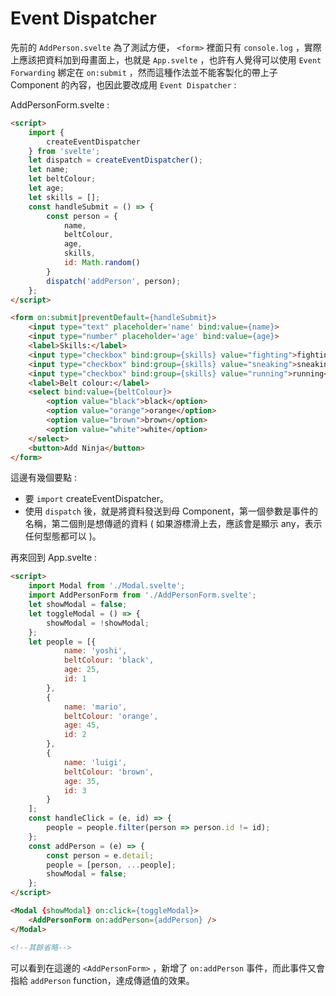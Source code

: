 # Event Dispatcher

先前的 `AddPerson.svelte` 為了測試方便， `<form>` 裡面只有 `console.log` ，實際上應該把資料加到母畫面上，也就是 `App.svelte` ，也許有人覺得可以使用 `Event Forwarding` 綁定在 `on:submit` ，然而這種作法並不能客製化的帶上子 Component 的內容，也因此要改成用 `Event Dispatcher` :

AddPersonForm.svelte :

``` html
<script>
    import {
        createEventDispatcher
    } from 'svelte';
    let dispatch = createEventDispatcher();
    let name;
    let beltColour;
    let age;
    let skills = [];
    const handleSubmit = () => {
        const person = {
            name,
            beltColour,
            age,
            skills,
            id: Math.random()
        }
        dispatch('addPerson', person);
    };
</script>

<form on:submit|preventDefault={handleSubmit}>
    <input type="text" placeholder='name' bind:value={name}>
    <input type="number" placeholder='age' bind:value={age}>
    <label>Skills:</label>
    <input type="checkbox" bind:group={skills} value="fighting">fighting<br>
    <input type="checkbox" bind:group={skills} value="sneaking">sneaking<br>
    <input type="checkbox" bind:group={skills} value="running">running<br>
    <label>Belt colour:</label>
    <select bind:value={beltColour}>
        <option value="black">black</option>
        <option value="orange">orange</option>
        <option value="brown">brown</option>
        <option value="white">white</option>
    </select>
    <button>Add Ninja</button>
</form>
```

這邊有幾個要點 :

* 要 `import` createEventDispatcher。
* 使用 `dispatch` 後，就是將資料發送到母 Component，第一個參數是事件的名稱，第二個則是想傳遞的資料 ( 如果游標滑上去，應該會是顯示 any，表示任何型態都可以 )。

再來回到 App.svelte :

``` html
<script>
    import Modal from './Modal.svelte';
    import AddPersonForm from './AddPersonForm.svelte';
    let showModal = false;
    let toggleModal = () => {
        showModal = !showModal;
    };
    let people = [{
            name: 'yoshi',
            beltColour: 'black',
            age: 25,
            id: 1
        },
        {
            name: 'mario',
            beltColour: 'orange',
            age: 45,
            id: 2
        },
        {
            name: 'luigi',
            beltColour: 'brown',
            age: 35,
            id: 3
        }
    ];
    const handleClick = (e, id) => {
        people = people.filter(person => person.id != id);
    };
    const addPerson = (e) => {
        const person = e.detail;
        people = [person, ...people];
        showModal = false;
    };
</script>

<Modal {showModal} on:click={toggleModal}>
    <AddPersonForm on:addPerson={addPerson} />
</Modal>

<!--其餘省略-->
```

可以看到在這邊的 `<AddPersonForm>` ，新增了 `on:addPerson` 事件，而此事件又會指給 `addPerson` function，達成傳遞值的效果。
